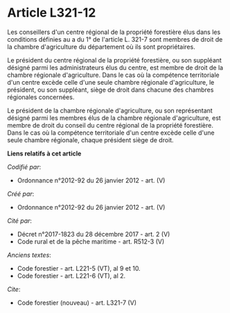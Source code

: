 # Article L321-12

Les conseillers d'un centre régional de la propriété forestière élus dans les conditions définies au a du 1° de l'article L.
321-7 sont membres de droit de la chambre d'agriculture du département où ils sont propriétaires.

Le président du centre régional de la propriété forestière, ou son suppléant désigné parmi les administrateurs élus du
centre, est membre de droit de la chambre régionale d'agriculture. Dans le cas où la compétence territoriale d'un centre
excède celle d'une seule chambre régionale d'agriculture, le président, ou son suppléant, siège de droit dans chacune des
chambres régionales concernées.

Le président de la chambre régionale d'agriculture, ou son représentant désigné parmi les membres élus de la chambre
régionale d'agriculture, est membre de droit du conseil du centre régional de la propriété forestière. Dans le cas où la
compétence territoriale d'un centre excède celle d'une seule chambre régionale, chaque président siège de droit.

**Liens relatifs à cet article**

_Codifié par_:

  - Ordonnance n°2012-92 du 26 janvier 2012 - art. (V)

_Créé par_:

  - Ordonnance n°2012-92 du 26 janvier 2012 - art. (V)

_Cité par_:

  - Décret n°2017-1823 du 28 décembre 2017 - art. 2 (V)
  - Code rural et de la pêche maritime - art. R512-3 (V)

_Anciens textes_:

  - Code forestier - art. L221-5 (VT), al 9 et 10.
  - Code forestier - art. L221-6 (VT), al 2.

_Cite_:

  - Code forestier (nouveau) - art. L321-7 (V)
